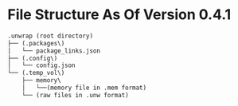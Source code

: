 # File Structure As Of Version 0.4.1
```txt
.unwrap (root directory)
├── (.packages\)
│   └── package_links.json
├── (.config\)
│   └── config.json
└── (.temp_vol\)
    ├── memory\
    │   └──(memory file in .mem format)
    └── (raw files in .unw format)
```
